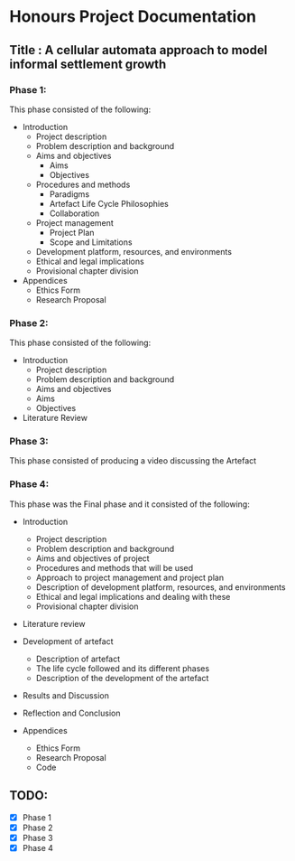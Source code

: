 # Honours Project Documentation

## Title : A cellular automata approach to model informal settlement growth

### Phase 1:
This phase consisted of the following:
- Introduction
  - Project description
  - Problem description and background
  - Aims and objectives
    - Aims
    - Objectives
  - Procedures and methods
    - Paradigms
    - Artefact Life Cycle Philosophies
    - Collaboration
  - Project management
    - Project Plan
    - Scope and Limitations
  - Development platform, resources, and environments
  - Ethical and legal implications
  - Provisional chapter division
- Appendices
  - Ethics Form
  - Research Proposal

### Phase 2:
This phase consisted of the following:
- Introduction
  - Project description
  - Problem description and background
  - Aims and objectives
  - Aims
  - Objectives
- Literature Review

### Phase 3:
This phase consisted of producing a video discussing the Artefact

### Phase 4:
This phase was the Final phase and it consisted of the following:
- Introduction
  - Project description
  - Problem description and background
  - Aims and objectives of project
  - Procedures and methods that will be used 
  - Approach to project management and project plan
  - Description of development platform, resources, and environments
  - Ethical and legal implications and dealing with these
  - Provisional chapter division

- Literature review

- Development of artefact
  - Description of artefact
  - The life cycle followed and its different phases
  - Description of the development of the artefact

- Results and Discussion

- Reflection and Conclusion

- Appendices
    - Ethics Form
    - Research Proposal
  - Code

## TODO:
- [x] Phase 1
- [x] Phase 2
- [x] Phase 3
- [x] Phase 4
